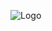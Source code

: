 ![Logo](https://github-stats-alpha.vercel.app/api?username=GabinBrochardDev&cc=012030&tc=fff&ic=fff&bc=0000)